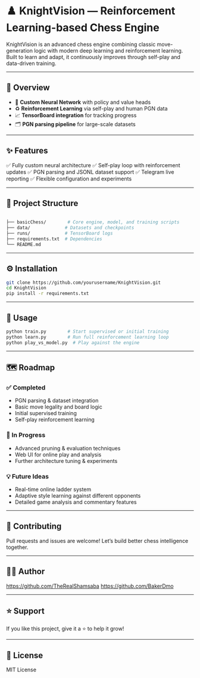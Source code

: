 # ♟️ KnightVision — Reinforcement Learning-based Chess Engine

KnightVision is an advanced chess engine combining classic move-generation logic with modern deep learning and reinforcement learning. Built to learn and adapt, it continuously improves through self-play and data-driven training.

---

## 🚀 Overview

* 🧠 **Custom Neural Network** with policy and value heads
* ♻️ **Reinforcement Learning** via self-play and human PGN data
* 📈 **TensorBoard integration** for tracking progress
* 🗂️ **PGN parsing pipeline** for large-scale datasets

---

## ✨ Features

✅ Fully custom neural architecture
✅ Self-play loop with reinforcement updates
✅ PGN parsing and JSONL dataset support
✅ Telegram live reporting
✅ Flexible configuration and experiments

---

## 📁 Project Structure

```bash

├── basicChess/        # Core engine, model, and training scripts
├── data/             # Datasets and checkpoints
├── runs/             # TensorBoard logs
├── requirements.txt  # Dependencies
└── README.md
```

---

## ⚙️ Installation

```bash
git clone https://github.com/yourusername/KnightVision.git
cd KnightVision
pip install -r requirements.txt
```

---

## 🚀 Usage

```bash
python train.py        # Start supervised or initial training
python learn.py        # Run full reinforcement learning loop
python play_vs_model.py  # Play against the engine
```

---

## 🗺️ Roadmap

### ✅ Completed

* PGN parsing & dataset integration
* Basic move legality and board logic
* Initial supervised training
* Self-play reinforcement learning

### 🚧 In Progress

* Advanced pruning & evaluation techniques
* Web UI for online play and analysis
* Further architecture tuning & experiments

### 💡 Future Ideas

* Real-time online ladder system
* Adaptive style learning against different opponents
* Detailed game analysis and commentary features

---

## 🤝 Contributing

Pull requests and issues are welcome! Let’s build better chess intelligence together.

---

## 🧑‍💻 Author

https://github.com/TheRealShamsaba
https://github.com/BakerDmo

---

## ⭐️ Support

If you like this project, give it a ⭐️ to help it grow!

---

## 📄 License

MIT License
